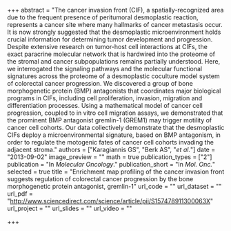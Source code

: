 +++
abstract = "The cancer invasion front (CIF), a spatially-recognized area due to the frequent presence of peritumoral desmoplastic reaction, represents a cancer site where many hallmarks of cancer metastasis occur. It is now strongly suggested that the desmoplastic microenvironment holds crucial information for determining tumor development and progression. Despite extensive research on tumor-host cell interactions at CIFs, the exact paracrine molecular network that is hardwired into the proteome of the stromal and cancer subpopulations remains partially understood. Here, we interrogated the signaling pathways and the molecular functional signatures across the proteome of a desmoplastic coculture model system of colorectal cancer progression. We discovered a group of bone morphogenetic protein (BMP) antagonists that coordinates major biological programs in CIFs, including cell proliferation, invasion, migration and differentiation processes. Using a mathematical model of cancer cell progression, coupled to in vitro cell migration assays, we demonstrated that the prominent BMP antagonist gremlin-1 (GREM1) may trigger motility of cancer cell cohorts. Our data collectively demonstrate that the desmoplastic CIFs deploy a microenvironmental signature, based on BMP antagonism, in order to regulate the motogenic fates of cancer cell cohorts invading the adjacent stroma."
authors = ["Karagiannis GS", "Berk AS", "*et al.*"]
date = "2013-09-02"
image_preview = ""
math = true
publication_types = ["2"]
publication = "In *Molecular Oncology*."
publication_short = "In *Mol. Onc.*"
selected = true
title = "Enrichment map profiling of the cancer invasion front suggests regulation of colorectal cancer progression by the bone morphogenetic protein antagonist, gremlin-1"
url_code = ""
url_dataset = ""
url_pdf = "http://www.sciencedirect.com/science/article/pii/S157478911300063X"
url_project = ""
url_slides = ""
url_video = ""

+++

